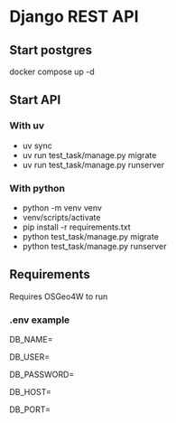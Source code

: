 # Django REST API

## Start postgres
docker compose up -d

## Start API
### With uv
- uv sync
- uv run test_task/manage.py migrate
- uv run test_task/manage.py runserver
### With python
- python -m venv venv
- venv/scripts/activate
- pip install -r requirements.txt
- python test_task/manage.py migrate
- python test_task/manage.py runserver

## Requirements
Requires OSGeo4W to run

### .env example
DB_NAME=

DB_USER=

DB_PASSWORD=

DB_HOST=

DB_PORT=


